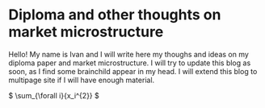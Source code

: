 # Diploma and other thoughts on market microstructure
Hello! My name is Ivan and I will write here my thoughs and ideas on my diploma paper and market microstructure. I will try to update this blog as soon, as I find some brainchild appear in my head. I will extend this blog to multipage site if I will have enough material. 


$ \sum_{\forall i}{x_i^{2}} $
